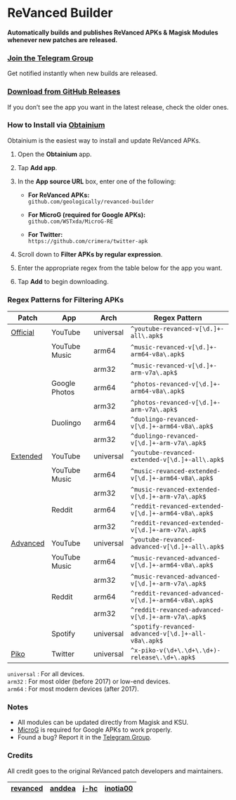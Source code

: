 # ReVanced Builder
**Automatically builds and publishes ReVanced APKs & Magisk Modules whenever new patches are released.**

### [Join the Telegram Group](https://t.me/rvbygeo)
Get notified instantly when new builds are released.

### [Download from GitHub Releases](https://github.com/geologically/revanced-builder/releases)
If you don’t see the app you want in the latest release, check the older ones.

### How to Install via [Obtainium](https://github.com/ImranR98/Obtainium)
Obtainium is the easiest way to install and update ReVanced APKs.

1. Open the **Obtainium** app.  
2. Tap **Add app**.  
3. In the **App source URL** box, enter one of the following:

   - **For ReVanced APKs:**  
     `github.com/geologically/revanced-builder`

   - **For MicroG (required for Google APKs):**  
     `github.com/WSTxda/MicroG-RE`

   - **For Twitter:**  
      `https://github.com/crimera/twitter-apk`

4. Scroll down to **Filter APKs by regular expression**.  
5. Enter the appropriate regex from the table below for the app you want.  
6. Tap **Add** to begin downloading.

### Regex Patterns for Filtering APKs
| Patch                                                                      | App            | Arch       | Regex Pattern                                                |
|----------------------------------------------------------------------------|----------------|------------|--------------------------------------------------------------|
| [Official](https://github.com/revanced/revanced-patches)                   | YouTube        | universal  | `^youtube-revanced-v[\d.]+-all\.apk$`                        |
|                                                                            | YouTube Music  | arm64      | `^music-revanced-v[\d.]+-arm64-v8a\.apk$`                    |
|                                                                            |                | arm32      | `^music-revanced-v[\d.]+-arm-v7a\.apk$`                      |
|                                                                            | Google Photos  | arm64      | `^photos-revanced-v[\d.]+-arm64-v8a\.apk$`                   |
|                                                                            |                | arm32      | `^photos-revanced-v[\d.]+-arm-v7a\.apk$`                     |
|                                                                            | Duolingo       | arm64      | `^duolingo-revanced-v[\d.]+-arm64-v8a\.apk$`                 |
|                                                                            |                | arm32      | `^duolingo-revanced-v[\d.]+-arm-v7a\.apk$`                   |
| [Extended](https://github.com/inotia00/revanced-patches)                   | YouTube        | universal  | `^youtube-revanced-extended-v[\d.]+-all\.apk$`               |
|                                                                            | YouTube Music  | arm64      | `^music-revanced-extended-v[\d.]+-arm64-v8a\.apk$`           |
|                                                                            |                | arm32      | `^music-revanced-extended-v[\d.]+-arm-v7a\.apk$`             |
|                                                                            | Reddit         | arm64      | `^reddit-revanced-extended-v[\d.]+-arm64-v8a\.apk$`          |
|                                                                            |                | arm32      | `^reddit-revanced-extended-v[\d.]+-arm-v7a\.apk$`            |
| [Advanced](https://github.com/anddea/revanced-patches)                     | YouTube        | universal  | `^youtube-revanced-advanced-v[\d.]+-all\.apk$`               |
|                                                                            | YouTube Music  | arm64      | `^music-revanced-advanced-v[\d.]+-arm64-v8a\.apk$`           |
|                                                                            |                | arm32      | `^music-revanced-advanced-v[\d.]+-arm-v7a\.apk$`             |
|                                                                            | Reddit         | arm64      | `^reddit-revanced-advanced-v[\d.]+-arm64-v8a\.apk$`          |
|                                                                            |                | arm32      | `^reddit-revanced-advanced-v[\d.]+-arm-v7a\.apk$`            |
|                                                                            | Spotify        | universal  | `^spotify-revanced-advanced-v[\d.]+-all-v8a\.apk$`           |
| [Piko](https://github.com/crimera/piko)                                    | Twitter        | universal  | `^x-piko-v(\d+\.\d+\.\d+)-release\.\d+\.apk$`                |

`universal` : For all devices. <br>
`arm32`     : For most older (before 2017) or low-end devices. <br>
`arm64`     : For most modern devices (after 2017).

### Notes
- All modules can be updated directly from Magisk and KSU.
- [MicroG](https://github.com/WSTxda/MicroG-RE/releases/latest) is required for Google APKs to work properly.
- Found a bug? Report it in the [Telegram Group](https://t.me/rvbygeo).

### Credits
All credit goes to the original ReVanced patch developers and maintainers.

| [revanced](https://github.com/ReVanced) | [anddea](https://github.com/anddea/revanced-patches) | [j-hc](https://github.com/j-hc/revanced-magisk-module) | [inotia00](https://github.com/inotia00/revanced-patches) |
|-----------------------------------------|------------------------------------------------------|--------------------------------------------------------|----------------------------------------------------------|


